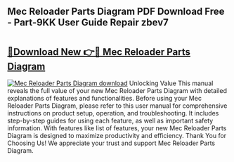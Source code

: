 ## Mec Reloader Parts Diagram PDF Download Free - Part-9KK User Guide Repair zbev7

# <h2><a href="http://dfs3bs.blite.top/?on=Mec+Reloader+Parts+Diagram">🔗Download New 👉🔴 Mec Reloader Parts Diagram</a></h2>

[![Mec Reloader Parts Diagram download](https://i.imgur.com/lujVjoI.png)](http://dfs3bs.blite.top/?on=Mec+Reloader+Parts+Diagram)
Unlocking Value This manual reveals the full value of your new Mec Reloader Parts Diagram with detailed explanations of features and functionalities. Before using your Mec Reloader Parts Diagram, please refer to this user manual for comprehensive instructions on product setup, operation, and troubleshooting. It includes step-by-step guides for using each feature, as well as important safety information. With features like list of features, your new Mec Reloader Parts Diagram is designed to maximize productivity and efficiency. Thank You for Choosing Us! We appreciate your trust and support Mec Reloader Parts Diagram.
